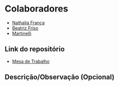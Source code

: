# Colaboradores

- [Nathalia França](https://github.com/nathrfranca)
- [Beatriz Friso](https://github.com/beatrizfriso)
- [Martinelli](https://github.com/martinelli105)


## Link do repositório

- [Mesa de Trabalho](https://github.com/nathrfranca/Aula29.git)

## Descrição/Observação (Opcional)
